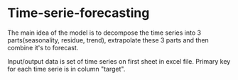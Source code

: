 # Time-serie-forecasting
The main idea of the model is to decompose the time series into 3 parts(seasonality, residue, trend), extrapolate these 3 parts and then combine it's to forecast.

Input/output data is set of time series on first sheet in excel file. Primary key for each time serie is in column "target".
